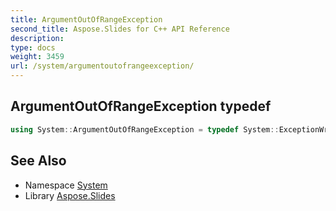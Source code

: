 ```yaml
---
title: ArgumentOutOfRangeException
second_title: Aspose.Slides for C++ API Reference
description: 
type: docs
weight: 3459
url: /system/argumentoutofrangeexception/
---
```

## ArgumentOutOfRangeException typedef




```cpp
using System::ArgumentOutOfRangeException = typedef System::ExceptionWrapper<Details_ArgumentOutOfRangeException >
```

## See Also

* Namespace [System](../)
* Library [Aspose.Slides](../../)